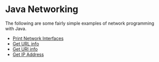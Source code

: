 # Java Networking

The following are some fairly simple examples of network programming with Java.

* [Print Network Interfaces](network_interfaces)
* [Get URL info](get_url_info)
* [Get URI info](get_uri_info)
* [Get IP Address](get_inet_address)
